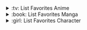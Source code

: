 <details>
<summary>:tv: List Favorites Anime</summary>
  
<!-- favorites_anime starts -->
* [Overflow](https://anilist.co/anime/113417)
* [Aki-Sora](https://anilist.co/anime/6987)
* [Guilty Crown](https://anilist.co/anime/10793)
* [Isekai Maou to Shoukan Shoujo no Dorei Majutsu](https://anilist.co/anime/101004)
* [Isekai Maou to Shoukan Shoujo no Dorei Majutsu Ω](https://anilist.co/anime/117448)
* [Maou Gakuin no Futekigousha: Shijou Saikyou no Maou no Shiso, Tensei shite Shison-tachi no Gakkou e Kayou](https://anilist.co/anime/112301)
* [Mushoku Tensei: Isekai Ittara Honki Dasu](https://anilist.co/anime/108465)
* [Tensei Shitara Slime Datta Ken](https://anilist.co/anime/101280)
* [Sword Art Online](https://anilist.co/anime/11757)
* [Kimetsu no Yaiba](https://anilist.co/anime/101922)
* [Kawaikereba Hentai demo Suki ni Natte Kuremasu ka?](https://anilist.co/anime/107961)
* [Tengen Toppa Gurren Lagann](https://anilist.co/anime/2001)
* [Musaigen no Phantom World: Mizutama no Kiseki](https://anilist.co/anime/21777)
* [Violet Evergarden](https://anilist.co/anime/21827)
* [White Blue](https://anilist.co/anime/123383)
* [Tonikaku Kawaii](https://anilist.co/anime/116267)
* [Sekirei](https://anilist.co/anime/4063)
* [Magi: The labyrinth of magic](https://anilist.co/anime/14513)
* [Magi: The kingdom of magic](https://anilist.co/anime/18115)
* [Magi: Sinbad no Bouken](https://anilist.co/anime/21394)
* [Freezing](https://anilist.co/anime/9367)
* [Hanasaku Iroha](https://anilist.co/anime/9289)
* [Tensei Shitara Slime Datta Ken 2nd Season](https://anilist.co/anime/108511)
* [NARUTO](https://anilist.co/anime/20)
* [86: Eighty Six Part 2](https://anilist.co/anime/131586)
<!-- favorites_anime ends -->

</details>

<details>
<summary>:book: List Favorites Manga</summary>
  
<!-- favorites_manga starts -->
<!-- favorites_manga ends -->

</details>

<details>
<summary>:girl: List Favorites Character</summary>
  
<!-- favorites_characters starts -->
* [Yukana Yame](https://anilist.co/character/121830)
* [Mikako Satsukitane](https://anilist.co/character/23495)
* [Asuna Yuuki](https://anilist.co/character/36828)
* [Suguha Kirigaya](https://anilist.co/character/36831)
* [Ayane Shirakawa](https://anilist.co/character/151895)
* [Kotone Shirakawa](https://anilist.co/character/151896)
* [Rias Gremory](https://anilist.co/character/50389)
* [Pieck Finger](https://anilist.co/character/125603)
* [Echo](https://anilist.co/character/20843)
* [Sora Kasugano](https://anilist.co/character/33221)
* [Ginko Sora](https://anilist.co/character/120674)
* [Yozora Mikazuki](https://anilist.co/character/37513)
* [Aki Adagaki](https://anilist.co/character/76364)
* [Aki Aoi](https://anilist.co/character/25294)
* [Ryouko Sakaki](https://anilist.co/character/85727)
* [Kaori Kanzaki](https://anilist.co/character/13916)
* [Sae Chabashira](https://anilist.co/character/123217)
* [Alice Nakiri](https://anilist.co/character/88956)
* [Alice Zuberg](https://anilist.co/character/75450)
* [Alice Kisaragi](https://anilist.co/character/155191)
* [Aliceliese Lou Nebulis IX](https://anilist.co/character/170214)
* [Will of the Abyss](https://anilist.co/character/21420)
* [Itsuki Nakano](https://anilist.co/character/126375)
* [Miku Nakano](https://anilist.co/character/126373)
* [Nino Nakano](https://anilist.co/character/126372)
<!-- favorites_characters ends -->

</details>
